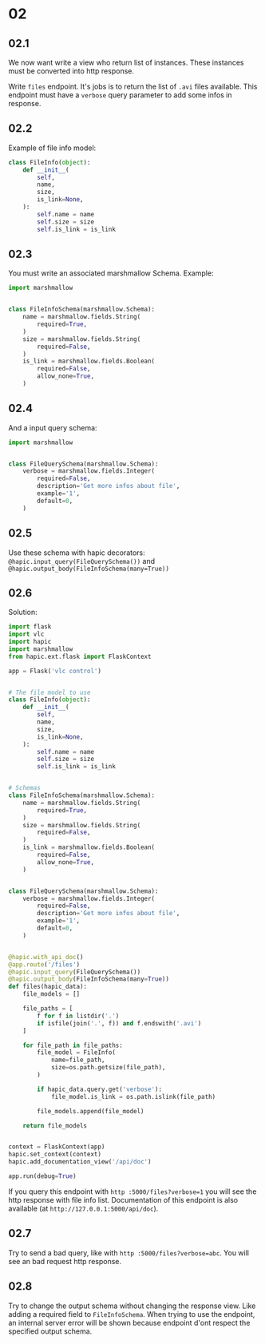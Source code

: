 # 02

## 02.1

We now want write a view who return list of instances. These instances
must be converted into http response.

Write `files` endpoint. It's jobs is to return the list of `.avi` files
available. This endpoint must have a `verbose` query parameter to add some
infos in response.

## 02.2

Example of file info model:

``` python
class FileInfo(object):
    def __init__(
        self,
        name,
        size,
        is_link=None,
    ):
        self.name = name
        self.size = size
        self.is_link = is_link
```

## 02.3

You must write an associated marshmallow Schema. Example:

``` python
import marshmallow


class FileInfoSchema(marshmallow.Schema):
    name = marshmallow.fields.String(
        required=True,
    )
    size = marshmallow.fields.String(
        required=False,
    )
    is_link = marshmallow.fields.Boolean(
        required=False,
        allow_none=True,
    )
```

## 02.4

And a input query schema:

``` python
import marshmallow


class FileQuerySchema(marshmallow.Schema):
    verbose = marshmallow.fields.Integer(
        required=False,
        description='Get more infos about file',
        example='1',
        default=0,
    )
```

## 02.5

Use these schema with hapic decorators: `@hapic.input_query(FileQuerySchema())`
and `@hapic.output_body(FileInfoSchema(many=True))`

## 02.6

Solution:

``` python
import flask
import vlc
import hapic
import marshmallow
from hapic.ext.flask import FlaskContext

app = Flask('vlc control')


# The file model to use
class FileInfo(object):
    def __init__(
        self,
        name,
        size,
        is_link=None,
    ):
        self.name = name
        self.size = size
        self.is_link = is_link


# Schemas
class FileInfoSchema(marshmallow.Schema):
    name = marshmallow.fields.String(
        required=True,
    )
    size = marshmallow.fields.String(
        required=False,
    )
    is_link = marshmallow.fields.Boolean(
        required=False,
        allow_none=True,
    )


class FileQuerySchema(marshmallow.Schema):
    verbose = marshmallow.fields.Integer(
        required=False,
        description='Get more infos about file',
        example='1',
        default=0,
    )


@hapic.with_api_doc()
@app.route('/files')
@hapic.input_query(FileQuerySchema())
@hapic.output_body(FileInfoSchema(many=True))
def files(hapic_data):
    file_models = []

    file_paths = [
        f for f in listdir('.')
        if isfile(join('.', f)) and f.endswith('.avi')
    ]

    for file_path in file_paths:
        file_model = FileInfo(
            name=file_path,
            size=os.path.getsize(file_path),
        )

        if hapic_data.query.get('verbose'):
            file_model.is_link = os.path.islink(file_path)

        file_models.append(file_model)

    return file_models


context = FlaskContext(app)
hapic.set_context(context)
hapic.add_documentation_view('/api/doc')

app.run(debug=True)
```

If you query this endpoint with `http :5000/files?verbose=1` you will see
the http response with file info list. Documentation of this endpoint is also
available (at `http://127.0.0.1:5000/api/doc`).

## 02.7

Try to send a bad query, like with `http :5000/files?verbose=abc`. You will
see an bad request http response.

## 02.8

Try to change the output schema without changing the response view. Like adding
a required field to `FileInfoSchema`. When trying to use the endpoint, an
internal server error will be shown because endpoint d'ont respect the
specified output schema.
